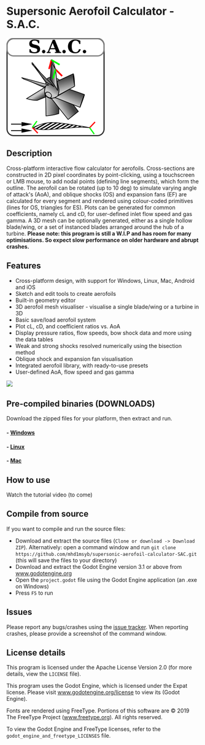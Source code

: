 # Supersonic Aerofoil Calculator - S.A.C.

![S.A.C. Logo](https://github.com/mhd1msyb/supersonic-aerofoil-calculator-SAC/blob/master/sac_icon_256.png)

## Description

Cross-platform interactive flow calculator for aerofoils. Cross-sections are constructed in 2D pixel coordinates by point-clicking, using a touchscreen or LMB mouse, to add nodal points (defining line segments), which form the outline. The aerofoil can be rotated (up to 10 deg) to simulate varying angle of attack's (AoA), and oblique shocks (OS) and expansion fans (EF) are calculated for every segment and rendered using colour-coded primitives (lines for OS, triangles for ES). Plots can be generated for common coefficients, namely cL and cD, for user-defined inlet flow speed and gas gamma. A 3D mesh can be optionally generated, either as a single hollow blade/wing, or a set of instanced blades arranged around the hub of a turbine. **Please note: this program is still a W.I.P and has room for many optimisations. So expect slow performance on older hardware and abrupt crashes.**



## Features

 - Cross-platform design, with support for Windows, Linux, Mac, Android and iOS
 - Sketch and edit tools to create aerofoils
 - Built-in geometry editor
 - 3D aerofoil mesh visualiser - visualise a single blade/wing or a turbine in 3D
 - Basic save/load aerofoil system
 - Plot cL, cD, and coefficient ratios vs. AoA
 - Display pressure ratios, flow speeds, bow shock data and more using the data tables
 - Weak and strong shocks resolved numerically using the bisection method
 - Oblique shock and expansion fan visualisation
 - Integrated aerofoil library, with ready-to-use presets
 - User-defined AoA, flow speed and gas gamma

 ![](https://github.com/mhd1msyb/supersonic-aerofoil-calculator-SAC/blob/master/preview.png)

 ## Pre-compiled binaries (DOWNLOADS)
Download the zipped files for your platform, then extract and run.
  #### - [Windows](https://github.com/mhd1msyb/supersonic-aerofoil-calculator-SAC/blob/master/downloads/SAC_win_v0.1.zip)
  #### - [Linux](https://github.com/mhd1msyb/supersonic-aerofoil-calculator-SAC/blob/master/downloads/SAC_lin_v0.1.zip)
  #### - [Mac](https://github.com/mhd1msyb/supersonic-aerofoil-calculator-SAC/blob/master/downloads/SAC_mac_v0.1.zip)



## How to use
Watch the tutorial video (to come)



## Compile from source
If you want to compile and run the source files:
 - Download and extract the source files (`Clone or download -> Download ZIP`). Alternatively: open a command window and run `git clone https://github.com/mhd1msyb/supersonic-aerofoil-calculator-SAC.git` (this will save the files to your directory)
 - Download and extract the Godot Engine version 3.1 or above from www.godotengine.org
 - Open the `project.godot` file using the Godot Engine application (an .exe on Windows)
 - Press `F5` to run


 ## Issues
 Please report any bugs/crashes using the [issue tracker](https://github.com/mhd1msyb/supersonic-aerofoil-calculator-SAC/issues). When reporting crashes, please provide a screenshot of the command window.

## License details
This program is licensed under the Apache License Version 2.0 (for more details, view the `LICENSE` file).

This program uses the Godot Engine, which is licensed under the Expat license. Please visit www.godotengine.org/license to view its (Godot Engine).

Fonts are rendered using FreeType. Portions of this software are © 2019 The FreeType Project (www.freetype.org). All rights reserved. 

To view the Godot Engine and FreeType licenses, refer to the `godot_engine_and_freetype_LICENSES` file.
